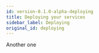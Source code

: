 ```yaml
---
id: version-0.1.0-alpha-deploying
title: Deploying your services
sidebar_label: Deploying
original_id: deploying
---
```


Another one
